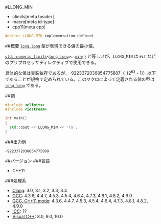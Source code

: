 #LLONG_MIN
* climits[meta header]
* macro[meta id-type]
* cpp11[meta cpp]

```cpp
#define LLONG_MIN implementation-defined
```

##概要
[`long long`](/lang/cpp11/long_long_type.md) 型が表現できる値の最小値。

[`std::numeric_limits`](/reference/limits/numeric_limits.md)`<`[`long long`](/lang/cpp11/long_long_type.md)`>::`[`min()`](/reference/limits/numeric_limits/min.md) と等しいが、`LLONG_MIN` は `#if` などのプリプロセッサディレクティブで使用できる。

具体的な値は実装依存であるが、-9223372036854775807（-(2<sup>63</sup> - 1)）以下であることが規格で定められている。このマクロによって定義される値の型は [`long long`](/lang/cpp11/long_long_type.md) である。


##例
```cpp
#include <climits>
#include <iostream>

int main()
{
  std::cout << LLONG_MIN << '\n';
}
```


###出力例
```
-9223372036854775808
```

##バージョン
###言語
- C++11


###処理系
- [Clang](/implementation.md#clang): 3.0, 3.1, 3.2, 3.3, 3.4
- [GCC](/implementation.md#gcc): 4.3.6, 4.4.7, 4.5.3, 4.5.4, 4.6.4, 4.7.3, 4.8.1, 4.8.2, 4.9.0
- [GCC, C++11 mode](/implementation.md#gcc): 4.3.6, 4.4.7, 4.5.3, 4.5.4, 4.6.4, 4.7.3, 4.8.1, 4.8.2, 4.9.0
- [ICC](/implementation.md#icc): ??
- [Visual C++](/implementation.md#visual_cpp): 8.0, 9.0, 10.0
